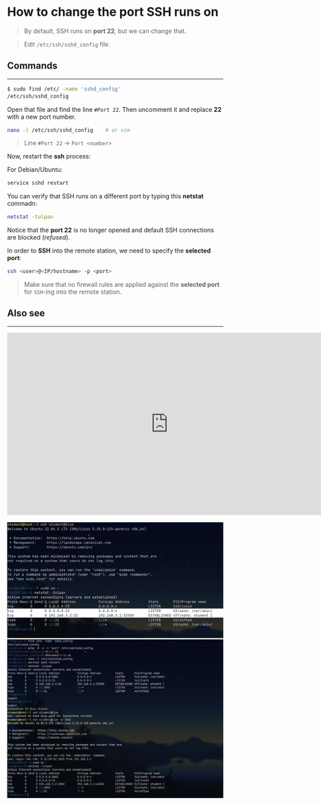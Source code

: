 # How to change the port SSH runs on

> By default, SSH runs on **port 22**, but we can change that.

> Edit `/etc/ssh/sshd_config` file.

## Commands
---


```sh
$ sudo find /etc/ -name 'sshd_config'
/etc/ssh/sshd_config
```


Open that file and find the line `#Port 22`.
Then uncomment it and replace **22** with a new port number.

```sh
nano -l /etc/ssh/sshd_config    # or vim
```

> Line `#Port 22` -> `Port <number>`


Now, restart the **ssh** process:

For Debian/Ubuntu:

```sh
service sshd restart    
```

You can verify that SSH runs on a different port by typing this **netstat** commadn:

```sh
netstat -tulpan
```





Notice that the **port 22** is no longer opened and default SSH connections are blocked (*refused*).


In order to **SSH** into the remote station, we need to specify the **selected port**:

```sh
ssh <user>@<IP/hostname> -p <port>
```


> Make sure that no firewall rules are applied against the **selected port** for `SSH`-ing into the remote station.


## Also see
---

<iframe width="750" height="425" src="https://www.youtube.com/embed/NRH7mOVhHok" title="How to change the SSH port on Linux or Unix servers | VPS Tutorial" frameborder="0" allow="accelerometer; autoplay; clipboard-write; encrypted-media; gyroscope; picture-in-picture; web-share" referrerpolicy="strict-origin-when-cross-origin" allowfullscreen></iframe>

![img](../Images/change-SSH-port/img-1.png)
![img](../Images/change-SSH-port/img-2.png)









